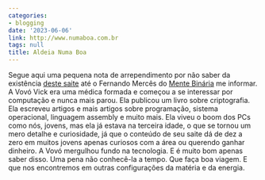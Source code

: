 ```yaml
---
categories:
- blogging
date: '2023-06-06'
link: http://www.numaboa.com.br
tags: null
title: Aldeia Numa Boa
---
```


Segue aqui uma pequena nota de arrependimento por não saber da existência [deste saite](http://www.numaboa.com.br) até o Fernando Mercês do [Mente Binária](https://www.mentebinaria.com.br/) me informar. A Vovó Vick era uma médica formada e começou a se interessar por computação e nunca mais parou. Ela publicou um livro sobre criptografia. Ela escreveu artigos e mais artigos sobre programação, sistema operacional, linguagem assembly e muito mais. Ela viveu o boom dos PCs como nós, jovens, mas ela já estava na terceira idade, o que se tornou um mero detalhe e curiosidade, já que o conteúdo de seu saite dá de dez a zero em muitos jovens apenas curiosos com a área ou querendo ganhar dinheiro. A Vovó mergulhou fundo na tecnologia. E é muito bom apenas saber disso. Uma pena não conhecê-la a tempo. Que faça boa viagem. E que nos encontremos em outras configurações da matéria e da energia.